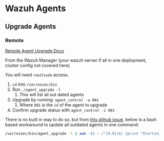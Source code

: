# Wazuh Agents

## Upgrade Agents


### Remote

[Remote Agent Upgrade Docs](https://documentation.wazuh.com/current/user-manual/agent/agent-management/remote-upgrading/upgrading-agent.html)

From the Wazuh Manager (your wazuh server if all in one deployment, cluster config not covered here)

You will need `root`/`sudo` access. 

1. `cd` into `/var/ossec/bin`
2. Run `./agent_upgrade -l`
   1. This will list all out dated agents
3. Upgrade by running: `agent_control -a 001`
   1. Where `001` is the `id` of the agent to upgrade
4. Confirm upgrade status with `agent_control -i 001`

There is no built in way to do so, but from [this github issue](https://github.com/wazuh/wazuh/issues/3710), below is a bash based workaround to update all outdated agents in one command: 

```bash
/var/ossec/bin/agent_upgrade -l | awk '$1 ~ /^[0-9]+$/ {print "Starting upgrade on agent " $1; system("/var/ossec/bin/agent_upgrade -a " $1)}'
```

